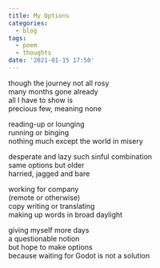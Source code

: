```yaml
---
title: My Options
categories:
  - blog
tags:
  - poem
  - thoughts
date: '2021-01-15 17:50'
---
```


though the journey not all rosy  
many months gone already  
all I have to show is  
precious few, meaning none  


reading-up or lounging  
running or binging  
nothing much except the world in misery  

desperate and lazy such sinful combination  
same options but older  
harried, jagged and bare  


working for company  
(remote or otherwise)  
copy writing or translating  
making up words in broad daylight  


giving myself more days  
a questionable notion  
but hope to make options  
because waiting for Godot is not a solution  
